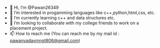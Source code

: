 - 👋 Hi, I’m @Pawan26349
- 👀 I’m interested in progamming languages like c++,python,html,css, etc.
- 🌱 I’m currently learning c++ and data structures etc.
- 💞️ I’m looking to collaborate with my college friends to work on a placement project.
- 📫 How to reach me (You can reach me by my mail id : pawanyadavmngt806@gmail.com)
